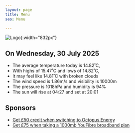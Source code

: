 ```yaml
---
layout: page
title: Menu
seo: Menu

---
```


![Logo](/images/logo.jpg){:width="832px"}

<!-- weather_marker starts -->
## On Wednesday, 30 July 2025

- The average temperature today is 14.82˚C,
- With highs of 15.47˚C and lows of 14.82˚C,
- It may feel like 14.81˚C with broken clouds
- The wind speed is 1.86m/s and visibility is 10000m
- The pressure is 1018hPa and humidity is 94%
- The sun will rise at 04:27 and set at 20:01

<!-- weather_marker ends -->

## Sponsors

- [Get £50 credit when switching to Octopus Energy](https://bit.ly/3oD1nnS)
- [Get £75 when taking a 1000mb YouFibre broadband plan](https://aklam.io/91zWhU?)
